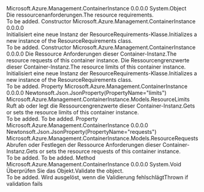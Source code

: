 <Type Name="ResourceRequirements" FullName="Microsoft.Azure.Management.ContainerInstance.Models.ResourceRequirements">
  <TypeSignature Language="C#" Value="public class ResourceRequirements" />
  <TypeSignature Language="ILAsm" Value=".class public auto ansi beforefieldinit ResourceRequirements extends System.Object" />
  <TypeSignature Language="DocId" Value="T:Microsoft.Azure.Management.ContainerInstance.Models.ResourceRequirements" />
  <TypeSignature Language="VB.NET" Value="Public Class ResourceRequirements" />
  <TypeSignature Language="F#" Value="type ResourceRequirements = class" />
  <AssemblyInfo>
    <AssemblyName>Microsoft.Azure.Management.ContainerInstance</AssemblyName>
    <AssemblyVersion>0.0.0.0</AssemblyVersion>
  </AssemblyInfo>
  <Base>
    <BaseTypeName>System.Object</BaseTypeName>
  </Base>
  <Interfaces />
  <Docs>
    <summary>
            <span data-ttu-id="1b16d-101">Die ressourcenanforderungen.</span><span class="sxs-lookup"><span data-stu-id="1b16d-101">The resource requirements.</span></span>
            </summary>
    <remarks>To be added.</remarks>
  </Docs>
  <Members>
    <Member MemberName=".ctor">
      <MemberSignature Language="C#" Value="public ResourceRequirements ();" />
      <MemberSignature Language="ILAsm" Value=".method public hidebysig specialname rtspecialname instance void .ctor() cil managed" />
      <MemberSignature Language="DocId" Value="M:Microsoft.Azure.Management.ContainerInstance.Models.ResourceRequirements.#ctor" />
      <MemberSignature Language="VB.NET" Value="Public Sub New ()" />
      <MemberType>Constructor</MemberType>
      <AssemblyInfo>
        <AssemblyName>Microsoft.Azure.Management.ContainerInstance</AssemblyName>
        <AssemblyVersion>0.0.0.0</AssemblyVersion>
      </AssemblyInfo>
      <Parameters />
      <Docs>
        <summary>
            <span data-ttu-id="1b16d-102">Initialisiert eine neue Instanz der ResourceRequirements-Klasse.</span><span class="sxs-lookup"><span data-stu-id="1b16d-102">Initializes a new instance of the ResourceRequirements class.</span></span>
            </summary>
        <remarks>To be added.</remarks>
      </Docs>
    </Member>
    <Member MemberName=".ctor">
      <MemberSignature Language="C#" Value="public ResourceRequirements (Microsoft.Azure.Management.ContainerInstance.Models.ResourceRequests requests, Microsoft.Azure.Management.ContainerInstance.Models.ResourceLimits limits = null);" />
      <MemberSignature Language="ILAsm" Value=".method public hidebysig specialname rtspecialname instance void .ctor(class Microsoft.Azure.Management.ContainerInstance.Models.ResourceRequests requests, class Microsoft.Azure.Management.ContainerInstance.Models.ResourceLimits limits) cil managed" />
      <MemberSignature Language="DocId" Value="M:Microsoft.Azure.Management.ContainerInstance.Models.ResourceRequirements.#ctor(Microsoft.Azure.Management.ContainerInstance.Models.ResourceRequests,Microsoft.Azure.Management.ContainerInstance.Models.ResourceLimits)" />
      <MemberSignature Language="VB.NET" Value="Public Sub New (requests As ResourceRequests, Optional limits As ResourceLimits = null)" />
      <MemberSignature Language="F#" Value="new Microsoft.Azure.Management.ContainerInstance.Models.ResourceRequirements : Microsoft.Azure.Management.ContainerInstance.Models.ResourceRequests * Microsoft.Azure.Management.ContainerInstance.Models.ResourceLimits -&gt; Microsoft.Azure.Management.ContainerInstance.Models.ResourceRequirements" Usage="new Microsoft.Azure.Management.ContainerInstance.Models.ResourceRequirements (requests, limits)" />
      <MemberType>Constructor</MemberType>
      <AssemblyInfo>
        <AssemblyName>Microsoft.Azure.Management.ContainerInstance</AssemblyName>
        <AssemblyVersion>0.0.0.0</AssemblyVersion>
      </AssemblyInfo>
      <Parameters>
        <Parameter Name="requests" Type="Microsoft.Azure.Management.ContainerInstance.Models.ResourceRequests" />
        <Parameter Name="limits" Type="Microsoft.Azure.Management.ContainerInstance.Models.ResourceLimits" />
      </Parameters>
      <Docs>
        <param name="requests"><span data-ttu-id="1b16d-103">Die Ressource Anforderungen dieser Container-Instanz.</span><span class="sxs-lookup"><span data-stu-id="1b16d-103">The resource requests of this container instance.</span></span></param>
        <param name="limits"><span data-ttu-id="1b16d-104">Die Ressourcengrenzwerte dieser Container-Instanz.</span><span class="sxs-lookup"><span data-stu-id="1b16d-104">The resource limits of this container instance.</span></span></param>
        <summary>
            <span data-ttu-id="1b16d-105">Initialisiert eine neue Instanz der ResourceRequirements-Klasse.</span><span class="sxs-lookup"><span data-stu-id="1b16d-105">Initializes a new instance of the ResourceRequirements class.</span></span>
            </summary>
        <remarks>To be added.</remarks>
      </Docs>
    </Member>
    <Member MemberName="Limits">
      <MemberSignature Language="C#" Value="public Microsoft.Azure.Management.ContainerInstance.Models.ResourceLimits Limits { get; set; }" />
      <MemberSignature Language="ILAsm" Value=".property instance class Microsoft.Azure.Management.ContainerInstance.Models.ResourceLimits Limits" />
      <MemberSignature Language="DocId" Value="P:Microsoft.Azure.Management.ContainerInstance.Models.ResourceRequirements.Limits" />
      <MemberSignature Language="VB.NET" Value="Public Property Limits As ResourceLimits" />
      <MemberSignature Language="F#" Value="member this.Limits : Microsoft.Azure.Management.ContainerInstance.Models.ResourceLimits with get, set" Usage="Microsoft.Azure.Management.ContainerInstance.Models.ResourceRequirements.Limits" />
      <MemberType>Property</MemberType>
      <AssemblyInfo>
        <AssemblyName>Microsoft.Azure.Management.ContainerInstance</AssemblyName>
        <AssemblyVersion>0.0.0.0</AssemblyVersion>
      </AssemblyInfo>
      <Attributes>
        <Attribute>
          <AttributeName>Newtonsoft.Json.JsonProperty(PropertyName="limits")</AttributeName>
        </Attribute>
      </Attributes>
      <ReturnValue>
        <ReturnType>Microsoft.Azure.Management.ContainerInstance.Models.ResourceLimits</ReturnType>
      </ReturnValue>
      <Docs>
        <summary>
            <span data-ttu-id="1b16d-106">Ruft ab oder legt die Ressourcengrenzwerte dieser Container-Instanz.</span><span class="sxs-lookup"><span data-stu-id="1b16d-106">Gets or sets the resource limits of this container instance.</span></span>
            </summary>
        <value>To be added.</value>
        <remarks>To be added.</remarks>
      </Docs>
    </Member>
    <Member MemberName="Requests">
      <MemberSignature Language="C#" Value="public Microsoft.Azure.Management.ContainerInstance.Models.ResourceRequests Requests { get; set; }" />
      <MemberSignature Language="ILAsm" Value=".property instance class Microsoft.Azure.Management.ContainerInstance.Models.ResourceRequests Requests" />
      <MemberSignature Language="DocId" Value="P:Microsoft.Azure.Management.ContainerInstance.Models.ResourceRequirements.Requests" />
      <MemberSignature Language="VB.NET" Value="Public Property Requests As ResourceRequests" />
      <MemberSignature Language="F#" Value="member this.Requests : Microsoft.Azure.Management.ContainerInstance.Models.ResourceRequests with get, set" Usage="Microsoft.Azure.Management.ContainerInstance.Models.ResourceRequirements.Requests" />
      <MemberType>Property</MemberType>
      <AssemblyInfo>
        <AssemblyName>Microsoft.Azure.Management.ContainerInstance</AssemblyName>
        <AssemblyVersion>0.0.0.0</AssemblyVersion>
      </AssemblyInfo>
      <Attributes>
        <Attribute>
          <AttributeName>Newtonsoft.Json.JsonProperty(PropertyName="requests")</AttributeName>
        </Attribute>
      </Attributes>
      <ReturnValue>
        <ReturnType>Microsoft.Azure.Management.ContainerInstance.Models.ResourceRequests</ReturnType>
      </ReturnValue>
      <Docs>
        <summary>
            <span data-ttu-id="1b16d-107">Abrufen oder Festlegen der Ressource Anforderungen dieser Container-Instanz.</span><span class="sxs-lookup"><span data-stu-id="1b16d-107">Gets or sets the resource requests of this container instance.</span></span>
            </summary>
        <value>To be added.</value>
        <remarks>To be added.</remarks>
      </Docs>
    </Member>
    <Member MemberName="Validate">
      <MemberSignature Language="C#" Value="public virtual void Validate ();" />
      <MemberSignature Language="ILAsm" Value=".method public hidebysig newslot virtual instance void Validate() cil managed" />
      <MemberSignature Language="DocId" Value="M:Microsoft.Azure.Management.ContainerInstance.Models.ResourceRequirements.Validate" />
      <MemberSignature Language="VB.NET" Value="Public Overridable Sub Validate ()" />
      <MemberSignature Language="F#" Value="abstract member Validate : unit -&gt; unit&#xA;override this.Validate : unit -&gt; unit" Usage="resourceRequirements.Validate " />
      <MemberType>Method</MemberType>
      <AssemblyInfo>
        <AssemblyName>Microsoft.Azure.Management.ContainerInstance</AssemblyName>
        <AssemblyVersion>0.0.0.0</AssemblyVersion>
      </AssemblyInfo>
      <ReturnValue>
        <ReturnType>System.Void</ReturnType>
      </ReturnValue>
      <Parameters />
      <Docs>
        <summary>
            <span data-ttu-id="1b16d-108">Überprüfen Sie das Objekt.</span><span class="sxs-lookup"><span data-stu-id="1b16d-108">Validate the object.</span></span>
            </summary>
        <remarks>To be added.</remarks>
        <exception cref="T:Microsoft.Rest.ValidationException">
            <span data-ttu-id="1b16d-109">Wird ausgelöst, wenn die Validierung fehlschlägt</span><span class="sxs-lookup"><span data-stu-id="1b16d-109">Thrown if validation fails</span></span>
            </exception>
      </Docs>
    </Member>
  </Members>
</Type>